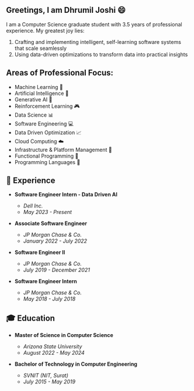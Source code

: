 ## Greetings, I am Dhrumil Joshi 😄
I am a Computer Science graduate student with 3.5 years of professional experience. My greatest joy lies:

1) Crafting and implementing intelligent, self-learning software systems that scale seamlessly 
2) Using data-driven optimizations to transform data into practical insights

## Areas of Professional Focus:

- Machine Learning 🤖
- Artificial Intelligence 🧠
- Generative AI 🎨
- Reinforcement Learning 🎮
- Data Science 📊
- Software Engineering 💻
- Data Driven Optimization 📈
- Cloud Computing ☁️
- Infrastructure & Platform Management 🏢
- Functional Programming 🌟
- Programming Languages 🚀

## 💼 Experience
- **Software Engineer Intern - Data Driven AI**
  - *Dell Inc.*
  - *May 2023 - Present*

- **Associate Software Engineer**
  - *JP Morgan Chase & Co.*
  - *January 2022 - July 2022*

- **Software Engineer II**
  - *JP Morgan Chase & Co.*
  - *July 2019 - December 2021*

- **Software Engineer Intern**
  - *JP Morgan Chase & Co.*
  - *May 2018 - July 2018*

## 🎓 Education
- **Master of Science in Computer Science**
  - *Arizona State University*
  - *August 2022 - May 2024*

- **Bachelor of Technology in Computer Engineering**
  - *SVNIT (NIT, Surat)*
  - *July 2015 - May 2019*


